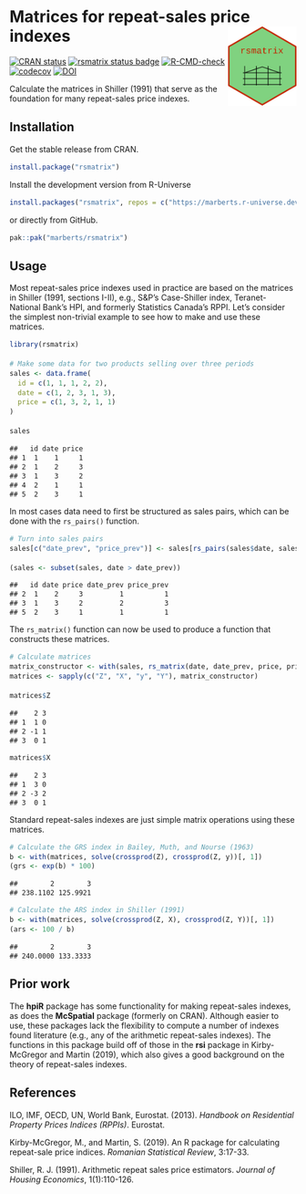
<!-- README.md is generated from README.Rmd. Please edit that file. -->

# Matrices for repeat-sales price indexes <a href="https://marberts.github.io/rsmatrix/"><img src="man/figures/logo.png" align="right" height="139" alt="rsmatrix website" /></a>

<!-- badges: start -->

[![CRAN
status](https://www.r-pkg.org/badges/version/rsmatrix)](https://cran.r-project.org/package=rsmatrix)
[![rsmatrix status
badge](https://marberts.r-universe.dev/badges/rsmatrix)](https://marberts.r-universe.dev)
[![R-CMD-check](https://github.com/marberts/rsmatrix/workflows/R-CMD-check/badge.svg)](https://github.com/marberts/rsmatrix/actions)
[![codecov](https://codecov.io/gh/marberts/rsmatrix/graph/badge.svg?token=2UBM5VYMH2)](https://codecov.io/gh/marberts/rsmatrix)
[![DOI](https://zenodo.org/badge/283389699.svg)](https://zenodo.org/doi/10.5281/zenodo.10110159)
<!-- badges: start -->

Calculate the matrices in Shiller (1991) that serve as the foundation
for many repeat-sales price indexes.

## Installation

Get the stable release from CRAN.

``` r
install.package("rsmatrix")
```

Install the development version from R-Universe

``` r
install.packages("rsmatrix", repos = c("https://marberts.r-universe.dev", "https://cloud.r-project.org"))
```

or directly from GitHub.

``` r
pak::pak("marberts/rsmatrix")
```

## Usage

Most repeat-sales price indexes used in practice are based on the
matrices in Shiller (1991, sections I-II), e.g., S&P’s Case-Shiller
index, Teranet-National Bank’s HPI, and formerly Statistics Canada’s
RPPI. Let’s consider the simplest non-trivial example to see how to make
and use these matrices.

``` r
library(rsmatrix)

# Make some data for two products selling over three periods
sales <- data.frame(
  id = c(1, 1, 1, 2, 2),
  date = c(1, 2, 3, 1, 3),
  price = c(1, 3, 2, 1, 1)
)

sales
```

    ##   id date price
    ## 1  1    1     1
    ## 2  1    2     3
    ## 3  1    3     2
    ## 4  2    1     1
    ## 5  2    3     1

In most cases data need to first be structured as sales pairs, which can
be done with the `rs_pairs()` function.

``` r
# Turn into sales pairs
sales[c("date_prev", "price_prev")] <- sales[rs_pairs(sales$date, sales$id), c("date", "price")]

(sales <- subset(sales, date > date_prev))
```

    ##   id date price date_prev price_prev
    ## 2  1    2     3         1          1
    ## 3  1    3     2         2          3
    ## 5  2    3     1         1          1

The `rs_matrix()` function can now be used to produce a function that
constructs these matrices.

``` r
# Calculate matrices
matrix_constructor <- with(sales, rs_matrix(date, date_prev, price, price_prev))
matrices <- sapply(c("Z", "X", "y", "Y"), matrix_constructor)

matrices$Z
```

    ##    2 3
    ## 1  1 0
    ## 2 -1 1
    ## 3  0 1

``` r
matrices$X
```

    ##    2 3
    ## 1  3 0
    ## 2 -3 2
    ## 3  0 1

Standard repeat-sales indexes are just simple matrix operations using
these matrices.

``` r
# Calculate the GRS index in Bailey, Muth, and Nourse (1963)
b <- with(matrices, solve(crossprod(Z), crossprod(Z, y))[, 1])
(grs <- exp(b) * 100)
```

    ##        2        3 
    ## 238.1102 125.9921

``` r
# Calculate the ARS index in Shiller (1991)
b <- with(matrices, solve(crossprod(Z, X), crossprod(Z, Y))[, 1])
(ars <- 100 / b)
```

    ##        2        3 
    ## 240.0000 133.3333

## Prior work

The **hpiR** package has some functionality for making repeat-sales
indexes, as does the **McSpatial** package (formerly on CRAN). Although
easier to use, these packages lack the flexibility to compute a number
of indexes found literature (e.g., any of the arithmetic repeat-sales
indexes). The functions in this package build off of those in the
**rsi** package in Kirby-McGregor and Martin (2019), which also gives a
good background on the theory of repeat-sales indexes.

## References

ILO, IMF, OECD, UN, World Bank, Eurostat. (2013). *Handbook on
Residential Property Prices Indices (RPPIs)*. Eurostat.

Kirby-McGregor, M., and Martin, S. (2019). An R package for calculating
repeat-sale price indices. *Romanian Statistical Review*, 3:17-33.

Shiller, R. J. (1991). Arithmetic repeat sales price estimators.
*Journal of Housing Economics*, 1(1):110-126.
